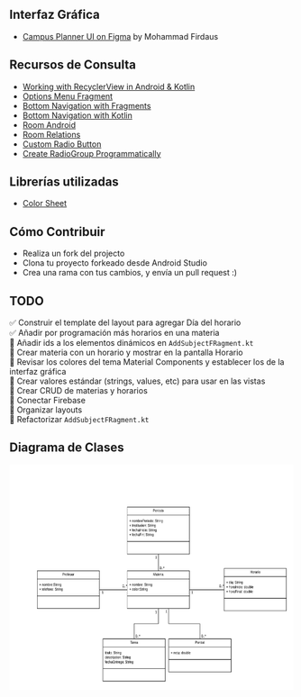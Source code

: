 ## Interfaz Gráfica

* [Campus Planner UI on Figma](https://www.figma.com/file/gARKgly3R3RYlXnSzL0RFS/CampusPlanner?node-id=0%3A1) by Mohammad Firdaus

## Recursos de Consulta

* [Working with RecyclerView in Android & Kotlin](https://medium.com/@hinchman_amanda/working-with-recyclerview-in-android-kotlin-84a62aef94ec)
* [Options Menu Fragment](https://www.youtube.com/watch?v=e-gvzEJf2S4)
* [Bottom Navigation with Fragments](https://www.youtube.com/watch?v=tPV8xA7m-iw&t=32s)
* [Bottom Navigation with Kotlin](https://medium.com/@smarrerof/c%C3%B3mo-usar-la-bottomnavigationview-en-android-usando-kotlin-ae8961aae92e)
* [Room Android](https://developer.android.com/training/data-storage/room)
* [Room Relations](https://medium.com/androiddevelopers/database-relations-with-room-544ab95e4542)
* [Custom Radio Button](https://stackoverflow.com/questions/19163628/adding-custom-radio-buttons-in-android)
* [Create RadioGroup Programmatically](https://stackoverflow.com/questions/19929295/creating-radiogroup-programmatically)

## Librerías utilizadas

* [Color Sheet](https://github.com/msasikanth/ColorSheet)

## Cómo Contribuir

* Realiza un fork del projecto
* Clona tu proyecto forkeado desde Android Studio
* Crea una rama con tus cambios, y envía un pull request :)

## TODO

✅ Construir el template del layout para agregar Día del horario\
✅ Añadir por programación más horarios en una materia  
📌 Añadir ids a los elementos dinámicos en `AddSubjectFRagment.kt`\
📌 Crear materia con un horario y mostrar en la pantalla Horario\
📌 Revisar los colores del tema Material Components y establecer los de la interfaz gráfica\
📌 Crear valores estándar (strings, values, etc) para usar en las vistas\
📌 Crear CRUD de materias y horarios\
📌 Conectar Firebase\
📌 Organizar layouts\
📌 Refactorizar `AddSubjectFRagment.kt`

## Diagrama de Clases

<img src="https://raw.githubusercontent.com/israteneda/HorarioEscolar/master/HorarioEscolar.png" width="600" height="400" />
